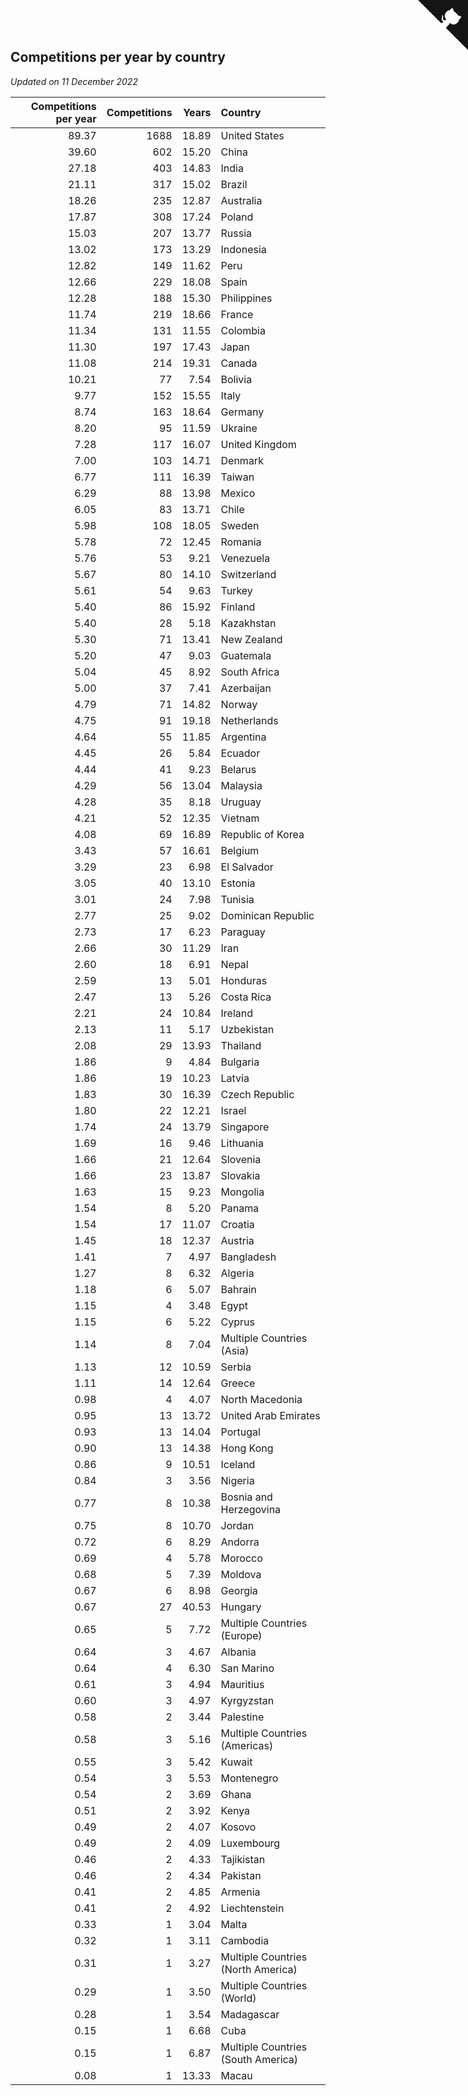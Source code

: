 ## Competitions per year by country

*Updated on 11 December 2022*

| Competitions per year | Competitions | Years | Country |
| ---: | ---: | ---: | :--- |
| 89.37 | 1688 | 18.89 | United States |
| 39.60 | 602 | 15.20 | China |
| 27.18 | 403 | 14.83 | India |
| 21.11 | 317 | 15.02 | Brazil |
| 18.26 | 235 | 12.87 | Australia |
| 17.87 | 308 | 17.24 | Poland |
| 15.03 | 207 | 13.77 | Russia |
| 13.02 | 173 | 13.29 | Indonesia |
| 12.82 | 149 | 11.62 | Peru |
| 12.66 | 229 | 18.08 | Spain |
| 12.28 | 188 | 15.30 | Philippines |
| 11.74 | 219 | 18.66 | France |
| 11.34 | 131 | 11.55 | Colombia |
| 11.30 | 197 | 17.43 | Japan |
| 11.08 | 214 | 19.31 | Canada |
| 10.21 | 77 | 7.54 | Bolivia |
| 9.77 | 152 | 15.55 | Italy |
| 8.74 | 163 | 18.64 | Germany |
| 8.20 | 95 | 11.59 | Ukraine |
| 7.28 | 117 | 16.07 | United Kingdom |
| 7.00 | 103 | 14.71 | Denmark |
| 6.77 | 111 | 16.39 | Taiwan |
| 6.29 | 88 | 13.98 | Mexico |
| 6.05 | 83 | 13.71 | Chile |
| 5.98 | 108 | 18.05 | Sweden |
| 5.78 | 72 | 12.45 | Romania |
| 5.76 | 53 | 9.21 | Venezuela |
| 5.67 | 80 | 14.10 | Switzerland |
| 5.61 | 54 | 9.63 | Turkey |
| 5.40 | 86 | 15.92 | Finland |
| 5.40 | 28 | 5.18 | Kazakhstan |
| 5.30 | 71 | 13.41 | New Zealand |
| 5.20 | 47 | 9.03 | Guatemala |
| 5.04 | 45 | 8.92 | South Africa |
| 5.00 | 37 | 7.41 | Azerbaijan |
| 4.79 | 71 | 14.82 | Norway |
| 4.75 | 91 | 19.18 | Netherlands |
| 4.64 | 55 | 11.85 | Argentina |
| 4.45 | 26 | 5.84 | Ecuador |
| 4.44 | 41 | 9.23 | Belarus |
| 4.29 | 56 | 13.04 | Malaysia |
| 4.28 | 35 | 8.18 | Uruguay |
| 4.21 | 52 | 12.35 | Vietnam |
| 4.08 | 69 | 16.89 | Republic of Korea |
| 3.43 | 57 | 16.61 | Belgium |
| 3.29 | 23 | 6.98 | El Salvador |
| 3.05 | 40 | 13.10 | Estonia |
| 3.01 | 24 | 7.98 | Tunisia |
| 2.77 | 25 | 9.02 | Dominican Republic |
| 2.73 | 17 | 6.23 | Paraguay |
| 2.66 | 30 | 11.29 | Iran |
| 2.60 | 18 | 6.91 | Nepal |
| 2.59 | 13 | 5.01 | Honduras |
| 2.47 | 13 | 5.26 | Costa Rica |
| 2.21 | 24 | 10.84 | Ireland |
| 2.13 | 11 | 5.17 | Uzbekistan |
| 2.08 | 29 | 13.93 | Thailand |
| 1.86 | 9 | 4.84 | Bulgaria |
| 1.86 | 19 | 10.23 | Latvia |
| 1.83 | 30 | 16.39 | Czech Republic |
| 1.80 | 22 | 12.21 | Israel |
| 1.74 | 24 | 13.79 | Singapore |
| 1.69 | 16 | 9.46 | Lithuania |
| 1.66 | 21 | 12.64 | Slovenia |
| 1.66 | 23 | 13.87 | Slovakia |
| 1.63 | 15 | 9.23 | Mongolia |
| 1.54 | 8 | 5.20 | Panama |
| 1.54 | 17 | 11.07 | Croatia |
| 1.45 | 18 | 12.37 | Austria |
| 1.41 | 7 | 4.97 | Bangladesh |
| 1.27 | 8 | 6.32 | Algeria |
| 1.18 | 6 | 5.07 | Bahrain |
| 1.15 | 4 | 3.48 | Egypt |
| 1.15 | 6 | 5.22 | Cyprus |
| 1.14 | 8 | 7.04 | Multiple Countries (Asia) |
| 1.13 | 12 | 10.59 | Serbia |
| 1.11 | 14 | 12.64 | Greece |
| 0.98 | 4 | 4.07 | North Macedonia |
| 0.95 | 13 | 13.72 | United Arab Emirates |
| 0.93 | 13 | 14.04 | Portugal |
| 0.90 | 13 | 14.38 | Hong Kong |
| 0.86 | 9 | 10.51 | Iceland |
| 0.84 | 3 | 3.56 | Nigeria |
| 0.77 | 8 | 10.38 | Bosnia and Herzegovina |
| 0.75 | 8 | 10.70 | Jordan |
| 0.72 | 6 | 8.29 | Andorra |
| 0.69 | 4 | 5.78 | Morocco |
| 0.68 | 5 | 7.39 | Moldova |
| 0.67 | 6 | 8.98 | Georgia |
| 0.67 | 27 | 40.53 | Hungary |
| 0.65 | 5 | 7.72 | Multiple Countries (Europe) |
| 0.64 | 3 | 4.67 | Albania |
| 0.64 | 4 | 6.30 | San Marino |
| 0.61 | 3 | 4.94 | Mauritius |
| 0.60 | 3 | 4.97 | Kyrgyzstan |
| 0.58 | 2 | 3.44 | Palestine |
| 0.58 | 3 | 5.16 | Multiple Countries (Americas) |
| 0.55 | 3 | 5.42 | Kuwait |
| 0.54 | 3 | 5.53 | Montenegro |
| 0.54 | 2 | 3.69 | Ghana |
| 0.51 | 2 | 3.92 | Kenya |
| 0.49 | 2 | 4.07 | Kosovo |
| 0.49 | 2 | 4.09 | Luxembourg |
| 0.46 | 2 | 4.33 | Tajikistan |
| 0.46 | 2 | 4.34 | Pakistan |
| 0.41 | 2 | 4.85 | Armenia |
| 0.41 | 2 | 4.92 | Liechtenstein |
| 0.33 | 1 | 3.04 | Malta |
| 0.32 | 1 | 3.11 | Cambodia |
| 0.31 | 1 | 3.27 | Multiple Countries (North America) |
| 0.29 | 1 | 3.50 | Multiple Countries (World) |
| 0.28 | 1 | 3.54 | Madagascar |
| 0.15 | 1 | 6.68 | Cuba |
| 0.15 | 1 | 6.87 | Multiple Countries (South America) |
| 0.08 | 1 | 13.33 | Macau |


<a href="https://github.com/JustinTimeCuber/wca_statistics" class="github-corner" aria-label="View source on Github"><svg width="80" height="80" viewBox="0 0 250 250" style="fill:#151513; color:#fff; position: absolute; top: 0; border: 0; right: 0;" aria-hidden="true"><path d="M0,0 L115,115 L130,115 L142,142 L250,250 L250,0 Z"></path><path d="M128.3,109.0 C113.8,99.7 119.0,89.6 119.0,89.6 C122.0,82.7 120.5,78.6 120.5,78.6 C119.2,72.0 123.4,76.3 123.4,76.3 C127.3,80.9 125.5,87.3 125.5,87.3 C122.9,97.6 130.6,101.9 134.4,103.2" fill="currentColor" style="transform-origin: 130px 106px;" class="octo-arm"></path><path d="M115.0,115.0 C114.9,115.1 118.7,116.5 119.8,115.4 L133.7,101.6 C136.9,99.2 139.9,98.4 142.2,98.6 C133.8,88.0 127.5,74.4 143.8,58.0 C148.5,53.4 154.0,51.2 159.7,51.0 C160.3,49.4 163.2,43.6 171.4,40.1 C171.4,40.1 176.1,42.5 178.8,56.2 C183.1,58.6 187.2,61.8 190.9,65.4 C194.5,69.0 197.7,73.2 200.1,77.6 C213.8,80.2 216.3,84.9 216.3,84.9 C212.7,93.1 206.9,96.0 205.4,96.6 C205.1,102.4 203.0,107.8 198.3,112.5 C181.9,128.9 168.3,122.5 157.7,114.1 C157.9,116.9 156.7,120.9 152.7,124.9 L141.0,136.5 C139.8,137.7 141.6,141.9 141.8,141.8 Z" fill="currentColor" class="octo-body"></path></svg></a><style>.github-corner:hover .octo-arm{animation:octocat-wave 560ms ease-in-out}@keyframes octocat-wave{0%,100%{transform:rotate(0)}20%,60%{transform:rotate(-25deg)}40%,80%{transform:rotate(10deg)}}@media (max-width:500px){.github-corner:hover .octo-arm{animation:none}.github-corner .octo-arm{animation:octocat-wave 560ms ease-in-out}}</style>
